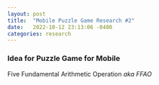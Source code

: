 ```yaml
---
layout: post
title:  "Mobile Puzzle Game Research #2"
date:   2022-10-12 23:13:06 -0400
categories: research
---
```


### Idea for Puzzle Game for Mobile

Five Fundamental Arithmetic Operation *aka FFAO*
